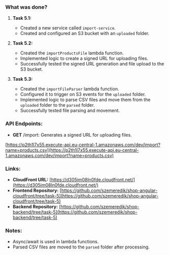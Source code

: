 ### What was done?

1. **Task 5.1:**

   - Created a new service called `import-service`.
   - Created and configured an S3 bucket with an `uploaded` folder.

2. **Task 5.2:**

   - Created the `importProductsFile` lambda function.
   - Implemented logic to create a signed URL for uploading files.
   - Successfully tested the signed URL generation and file upload to the S3 bucket.

3. **Task 5.3:**
   - Created the `importFileParser` lambda function.
   - Configured it to trigger on S3 events for the `uploaded` folder.
   - Implemented logic to parse CSV files and move them from the `uploaded` folder to the `parsed` folder.
   - Successfully tested file parsing and movement.

### API Endpoints:

- **GET** /import: Generates a signed URL for uploading files.

[https://p2th1l7x55.execute-api.eu-central-1.amazonaws.com/dev/import?name=products.csv](https://p2th1l7x55.execute-api.eu-central-1.amazonaws.com/dev/import?name=products.csv)

### Links:

- **CloudFront URL:** [https://d305jm08ln0fde.cloudfront.net/](https://d305jm08ln0fde.cloudfront.net/)
- **Frontend Repository:** [https://github.com/szemeredik/shop-angular-cloudfront/tree/task-5](https://github.com/szemeredik/shop-angular-cloudfront/tree/task-5)
- **Backend Repository:** [https://github.com/szemeredik/shop-backend/tree/task-5](https://github.com/szemeredik/shop-backend/tree/task-5)

### Notes:

- Async/await is used in lambda functions.
- Parsed CSV files are moved to the `parsed` folder after processing.
